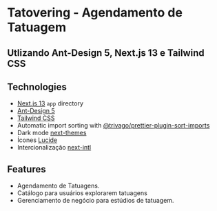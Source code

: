 # Tatovering - Agendamento de Tatuagem 

## Utlizando Ant-Design 5, Next.js 13 e Tailwind CSS

## Technologies

- [Next.js 13](https://github.com/vercel/next.js) `app` directory
- [Ant-Design 5](https://github.com/ant-design/ant-design)
- [Tailwind CSS](https://github.com/tailwindlabs/tailwindcss)
- Automatic import sorting with [@trivago/prettier-plugin-sort-imports](https://github.com/trivago/prettier-plugin-sort-imports)
- Dark mode [next-themes](https://github.com/pacocoursey/next-themes)
- Ícones [Lucide](https://lucide.dev)
- Intercionalização [next-intl](https://github.com/amannn/next-intl)

## Features

- Agendamento de Tatuagens.
- Catálogo para usuários explorarem tatuagens
- Gerenciamento de negócio para estúdios de tatuagem.
